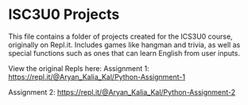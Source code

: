 # ISC3U0 Projects

This file contains a folder of projects created for the ICS3U0 course, originally on Repl.it. Includes games like hangman and trivia, as well as special functions such as ones that can learn English from user inputs.

View the original Repls here:
Assignment 1: https://repl.it/@Aryan_Kalia_Kal/Python-Assignment-1

Assignment 2: https://repl.it/@Aryan_Kalia_Kal/Python-Assignment-2
